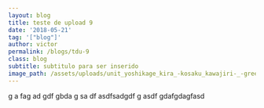 ```yaml
---
layout: blog
title: teste de upload 9
date: '2018-05-21'
tag: '["blog"]'
author: victor
permalink: /blogs/tdu-9
class: blog
subtitle: subtitulo para ser inserido
image_path: /assets/uploads/unit_yoshikage_kira_-kosaku_kawajiri-_-green-.png
---
```

g a fag ad gdf gbda g sa df asdfsadgdf g asdf gdafgdagfasd 
